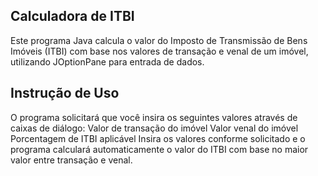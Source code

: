 ## Calculadora de ITBI 

Este programa Java calcula o valor do Imposto de Transmissão de Bens Imóveis (ITBI) com base nos valores de transação e venal de um imóvel, utilizando JOptionPane para entrada de dados.

## Instrução de Uso

O programa solicitará que você insira os seguintes valores através de caixas de diálogo:
Valor de transação do imóvel
Valor venal do imóvel
Porcentagem de ITBI aplicável
Insira os valores conforme solicitado e o programa calculará automaticamente o valor do ITBI com base no maior valor entre transação e venal.